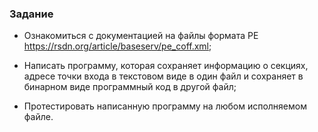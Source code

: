 ### Задание

* Ознакомиться с документацией на файлы формата РЕ https://rsdn.org/article/baseserv/pe_coff.xml;

* Написать программу, которая сохраняет информацию о секциях, адресе точки входа в текстовом виде в один файл и сохраняет в бинарном виде программный код в другой файл;

* Протестировать написанную программу на любом исполняемом файле.

